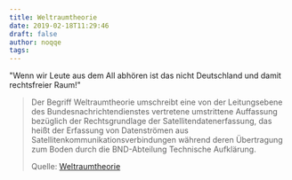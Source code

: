 ```yaml
---
title: Weltraumtheorie
date: 2019-02-18T11:29:46
draft: false
author: noqqe
tags:
---
```


"Wenn wir Leute aus dem All abhören ist das nicht Deutschland und damit
rechtsfreier Raum!"

> Der Begriff Weltraumtheorie umschreibt eine von der Leitungsebene des
> Bundesnachrichtendienstes vertretene umstrittene Auffassung bezüglich der
> Rechtsgrundlage der Satellitendatenerfassung, das heißt der Erfassung von
> Datenströmen aus Satellitenkommunikationsverbindungen während deren
> Übertragung zum Boden durch die BND-Abteilung Technische Aufklärung.
>
> Quelle: [Weltraumtheorie](https://de.wikipedia.org/wiki/Weltraumtheorie)
